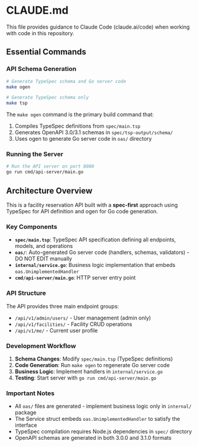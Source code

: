 # CLAUDE.md

This file provides guidance to Claude Code (claude.ai/code) when working with code in this repository.

## Essential Commands

### API Schema Generation
```bash
# Generate TypeSpec schema and Go server code
make ogen

# Generate TypeSpec schema only
make tsp
```

The `make ogen` command is the primary build command that:
1. Compiles TypeSpec definitions from `spec/main.tsp`
2. Generates OpenAPI 3.0/3.1 schemas in `spec/tsp-output/schema/`
3. Uses ogen to generate Go server code in `oas/` directory

### Running the Server
```bash
# Run the API server on port 8080
go run cmd/api-server/main.go
```

## Architecture Overview

This is a facility reservation API built with a **spec-first** approach using TypeSpec for API definition and ogen for Go code generation.

### Key Components

- **`spec/main.tsp`**: TypeSpec API specification defining all endpoints, models, and operations
- **`oas/`**: Auto-generated Go server code (handlers, schemas, validators) - DO NOT EDIT manually
- **`internal/service.go`**: Business logic implementation that embeds `oas.UnimplementedHandler`
- **`cmd/api-server/main.go`**: HTTP server entry point

### API Structure

The API provides three main endpoint groups:
- `/api/v1/admin/users/` - User management (admin only)
- `/api/v1/facilities/` - Facility CRUD operations 
- `/api/v1/me/` - Current user profile

### Development Workflow

1. **Schema Changes**: Modify `spec/main.tsp` (TypeSpec definitions)
2. **Code Generation**: Run `make ogen` to regenerate Go server code
3. **Business Logic**: Implement handlers in `internal/service.go`
4. **Testing**: Start server with `go run cmd/api-server/main.go`

### Important Notes

- All `oas/` files are generated - implement business logic only in `internal/` package
- The Service struct embeds `oas.UnimplementedHandler` to satisfy the interface
- TypeSpec compilation requires Node.js dependencies in `spec/` directory
- OpenAPI schemas are generated in both 3.0.0 and 3.1.0 formats
